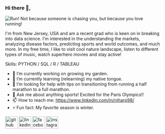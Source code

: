 ### Hi there 👋,
![Run! Not because someone is chasing you, but because you love running!](https://www.nextplatform.com/wp-content/uploads/2023/03/celerdata-logo-1017x438.jpg)

 I'm from New Jersey, USA and am a recent grad who is keen on in breaking into data science. I'm interested in the understanding the markets, analyzing disease factors, predicting sports and world outcomes, and much more. In my free time, I like to visit cool nature landscape, listen to different types of music, watch superhero movies and stay active! 

Skills: PYTHON / SQL / R / TABLEAU

- 🔭 I’m currently working on growing my garden.  
- 🌱 I’m currently learning (relearning) my native tongue.  
- 🤔 I’m looking for help with tips on transitioning from running a half marathon to a full marathon.  
- 💬 Ask me about anything sports! Excited for the Paris Olympics!!  
- 📫 How to reach me: https://www.linkedin.com/in/niharp98/ 
- ⚡ Fun fact: My favorite season is winter.  


[<img src='https://cdn.jsdelivr.net/npm/simple-icons@3.0.1/icons/github.svg' alt='github' height='40'>](https://github.com/nnp60)  [<img src='https://cdn.jsdelivr.net/npm/simple-icons@3.0.1/icons/linkedin.svg' alt='linkedin' height='40'>](https://www.linkedin.com/in/niharp98/)  [<img src='https://cdn.jsdelivr.net/npm/simple-icons@3.0.1/icons/facebook.svg' alt='facebook' height='40'>](https://www.facebook.com/niharp98)  [<img src='https://cdn.jsdelivr.net/npm/simple-icons@3.0.1/icons/instagram.svg' alt='instagram' height='40'>](https://www.instagram.com/@niharp98/)  




